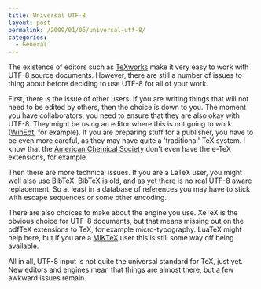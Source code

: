 ```yaml
---
title: Universal UTF-8
layout: post
permalink: /2009/01/06/universal-utf-8/
categories:
  - General
---
```

The existence of editors such as [TeXworks](https://tug.org/texworks) make it very easy to work with UTF-8 source documents.  However, there are still a number of issues to thing about before deciding to use UTF-8 for all of your work.

First, there is the issue of other users.  If you are writing things that will not need to be edited by others, then the choice is down to you.  The moment you have collaborators, you need to ensure that they are also okay with UTF-8. They might be using an editor where this is not going to work ([WinEdt](http://www.winedt.com), for example). If you are preparing stuff for a publisher, you have to be even more careful, as they may have quite a 'traditional' TeX system. I know that the [American Chemical Society](https://pubs.acs.org) don't even have the e-TeX extensions, for example.

Then there are more technical issues.  If you are a LaTeX user, you might well also use BibTeX.  BibTeX is old, and as yet there is no real UTF-8 aware replacement.  So at least in a database of references you may have to stick with escape sequences or some other encoding.

There are also choices to make about the engine you use. XeTeX is the obvious choice for  UTF-8 documents, but that means missing out on the pdfTeX extensions to TeX, for example micro-typography. LuaTeX might help here, but if you are a [MiKTeX](https://www.miktex.org) user this is still some way off being available.

All in all, UTF-8 input is not quite the universal standard for TeX, just yet. New editors and engines mean that things are almost there, but a few awkward issues remain.
